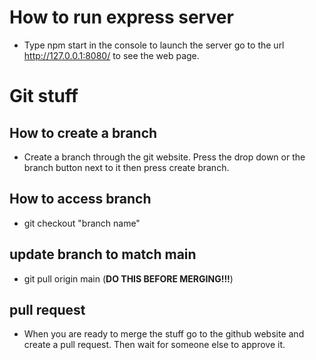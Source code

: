 # How to run express server

- Type npm start in the console to launch the server go to the url http://127.0.0.1:8080/ to see the web page.


# Git stuff

## How to create a branch
- Create a branch through the git website. Press the drop down or the branch button next to it then press create branch.

## How to access branch
- git checkout "branch name"

## update branch to match main
- git pull origin main (**DO THIS BEFORE MERGING!!!**)

## pull request 
- When you are ready to merge the stuff go to the github website and create a pull request. Then wait for someone else to approve it.



